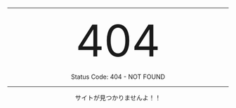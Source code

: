 
---

<div style="text-align: center;">

<div style="font-size: 100">404</div>

Status Code: 404 - NOT FOUND

</div>

---

<div style="text-align: center;">
サイトが見つかりませんよ！！
</div>
